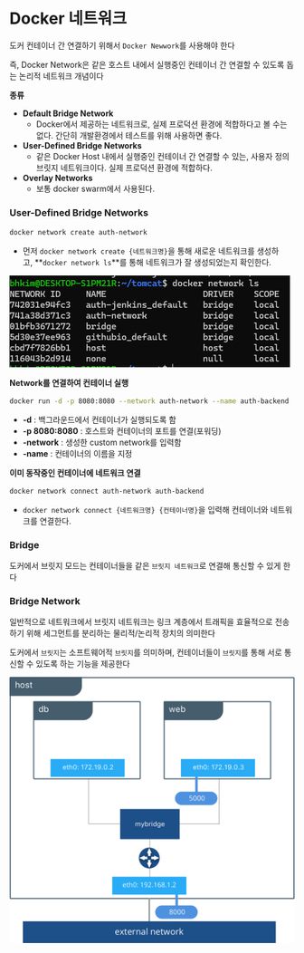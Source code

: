# Docker 네트워크

도커 컨테이너 간 연결하기 위해서 `Docker Newwork`를 사용해야 한다

즉, Docker Network은 같은 호스트 내에서 실행중인 컨테이너 간 연결할 수 있도록 돕는 논리적 네트워크 개념이다

**종류**

- **Default Bridge Network**
    - Docker에서 제공하는 네트워크로, 실제 프로덕션 환경에 적합하다고 볼 수는 없다. 간단히 개발환경에서 테스트를 위해 사용하면 좋다.
- **User-Defined Bridge Networks**
    - 같은 Docker Host 내에서 실행중인 컨테이너 간 연결할 수 있는, 사용자 정의 브릿지 네트워크이다. 실제 프로덕션 환경에 적합하다.
- **Overlay Networks**
    - 보통 docker swarm에서 사용된다.

### User-Defined Bridge Networks

```bash
docker network create auth-network
```

- 먼저 `docker network create {네트워크명}`을 통해 새로운 네트워크를 생성하고, **`docker network ls`**를 통해 네트워크가 잘 생성되었는지 확인한다.

![docker_network_1.png](/assets/img/chapter2/docker/docker_network_1.png)

**Network를 연결하여 컨테이너 실행**

```bash
docker run -d -p 8080:8080 --network auth-network --name auth-backend
```

- **-d** : 백그라운드에서 컨테이너가 실행되도록 함
- **-p 8080:8080** : 호스트와 컨테이너의 포트를 연결(포워딩) <host port number:container port number>
- **-network** : 생성한 custom network를 입력함
- **-name** : 컨테이너의 이름을 지정

**이미 동작중인 컨테이너에 네트워크 연결**

```bash
docker network connect auth-network auth-backend
```

- `docker network connect {네트워크명} {컨테이너명}`을 입력해 컨테이너와 네트워크를 연결한다.

### Bridge

도커에서 브릿지 모드는 컨테이너들을 같은 `브릿지 네트워크`로 연결해 통신할 수 있게 한다

### Bridge Network

일반적으로 네트워크에서 브릿지 네트워크는 링크 계층에서 트래픽을 효율적으로 전송하기 위해 세그먼트를 분리하는 물리적/논리적 장치의 의미한다

도커에서 `브릿지`는 소프트웨어적 `브릿지`를 의미하며, 컨테이너들이 `브릿지`를 통해 서로 통신할 수 있도록 하는 기능을 제공한다

![docker_network_2.png](/assets/img/chapter2/docker/docker_network_2.png)